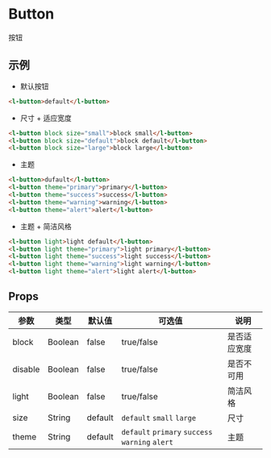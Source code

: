 # Button

按钮

## 示例

- 默认按钮

```html
<l-button>default</l-button>
```

- 尺寸 + 适应宽度

```html
<l-button block size="small">block small</l-button>
<l-button block size="default">block default</l-button>
<l-button block size="large">block large</l-button>
```

- 主题

```html
<l-button>dufault</l-button>
<l-button theme="primary">primary</l-button>
<l-button theme="success">success</l-button>
<l-button theme="warning">warning</l-button>
<l-button theme="alert">alert</l-button>
```

- 主题 + 简洁风格

```html
<l-button light>light default</l-button>
<l-button light theme="primary">light primary</l-button>
<l-button light theme="success">light success</l-button>
<l-button light theme="warning">light warning</l-button>
<l-button light theme="alert">light alert</l-button>
```

## Props

| 参数    | 类型    | 默认值  | 可选值                                          | 说明         |
| ------- | ------- | ------- | ----------------------------------------------- | ------------ |
| block   | Boolean | false   | true/false                                      | 是否适应宽度 |
| disable | Boolean | false   | true/false                                      | 是否不可用   |
| light   | Boolean | false   | true/false                                      | 简洁风格     |
| size    | String  | default | `default` `small` `large`                       | 尺寸         |
| theme   | String  | default | `default` `primary` `success` `warning` `alert` | 主题         |

